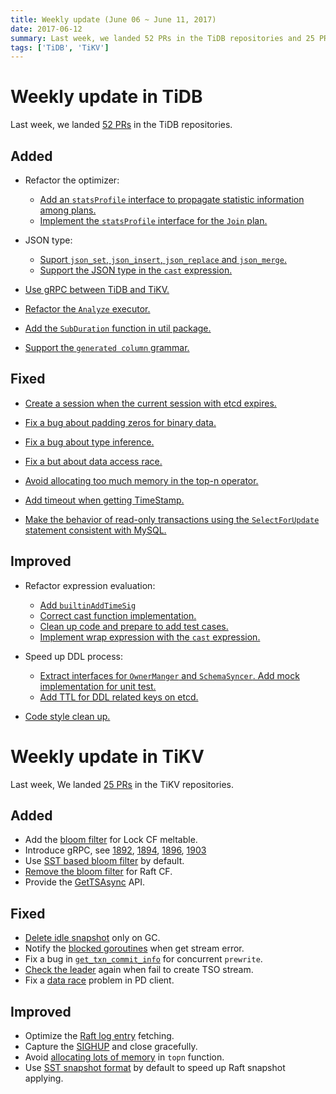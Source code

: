 ```yaml
---
title: Weekly update (June 06 ~ June 11, 2017)
date: 2017-06-12
summary: Last week, we landed 52 PRs in the TiDB repositories and 25 PRs in the TiKV repositories.
tags: ['TiDB', 'TiKV']
---
```


# Weekly update in TiDB

Last week, we landed [52 PRs](https://github.com/pingcap/tidb/pulls?utf8=%E2%9C%93&q=is%3Apr%20is%3Amerged%20merged%3A2017-06-04..2017-06-11) in the TiDB repositories.

## Added

* Refactor the optimizer:
  - [Add an `statsProfile` interface to propagate statistic information among plans.](https://github.com/pingcap/tidb/pull/3370)
  - [Implement the `statsProfile` interface for the `Join` plan.](https://github.com/pingcap/tidb/pull/3403)

* JSON type:
  - [Suport `json_set`, `json_insert`, `json_replace` and `json_merge`.](https://github.com/pingcap/tidb/pull/3388)
  - [Support the JSON type in the `cast` expression.](https://github.com/pingcap/tidb/pull/3395)

* [Use gRPC between TiDB and TiKV.](https://github.com/pingcap/tidb/pull/3390)

* [Refactor the `Analyze` executor.](https://github.com/pingcap/tidb/pull/3410)

* [Add the `SubDuration` function in util package.](https://github.com/pingcap/tidb/pull/3415)

* [Support the `generated column` grammar.](https://github.com/pingcap/tidb/pull/3428)

## Fixed

* [Create a session when the current session with etcd expires.](https://github.com/pingcap/tidb/pull/3371)

* [Fix a bug about padding zeros for binary data.](https://github.com/pingcap/tidb/pull/3379)

* [Fix a bug about type inference.](https://github.com/pingcap/tidb/pull/3386)

* [Fix a but about data access race.](https://github.com/pingcap/tidb/pull/3389)

* [Avoid allocating too much memory in the top-n operator.](https://github.com/pingcap/tidb/pull/3392)

* [Add timeout when getting TimeStamp.](https://github.com/pingcap/tidb/pull/3393)

* [Make the behavior of read-only transactions using the `SelectForUpdate` statement consistent with MySQL.](https://github.com/pingcap/tidb/pull/3402)


## Improved

* Refactor expression evaluation:
  - [Add `builtinAddTimeSig`](https://github.com/pingcap/tidb/pull/3290)
  - [Correct cast function implementation.](https://github.com/pingcap/tidb/pull/3387)
  - [Clean up code and prepare to add test cases.](https://github.com/pingcap/tidb/pull/3398)
  - [Implement wrap expression with the `cast` expression.](https://github.com/pingcap/tidb/pull/3419)

* Speed up DDL process: 
  - [Extract interfaces for `OwnerManger` and `SchemaSyncer`. Add mock implementation for unit test.](https://github.com/pingcap/tidb/pull/3359)
  - [Add TTL for DDL related keys on etcd.](https://github.com/pingcap/tidb/pull/3440)

* [Code style clean up.](https://github.com/pingcap/tidb/pull/3407)

# Weekly update in TiKV

Last week, We landed [25 PRs](https://github.com/search?utf8=%E2%9C%93&q=repo%3Apingcap%2Ftikv+repo%3Apingcap%2Fpd+is%3Apr+is%3Amerged+merged%3A2017-06-04..2017-06-10&type=Issues) in the TiKV repositories.

## Added

* Add the [bloom filter](https://github.com/pingcap/tikv/pull/1887) for Lock CF meltable.
* Introduce gRPC, see [1892](https://github.com/pingcap/tikv/pull/1892), [1894](https://github.com/pingcap/tikv/pull/1894), [1896](https://github.com/pingcap/tikv/pull/1896), [1903](https://github.com/pingcap/tikv/pull/1903)
* Use [SST based bloom filter](https://github.com/pingcap/tikv/pull/1900) by default.
* [Remove the bloom filter](https://github.com/pingcap/tikv/pull/1904) for Raft CF.
* Provide the [GetTSAsync](https://github.com/pingcap/pd/pull/658) API.

## Fixed

* [Delete idle snapshot](https://github.com/pingcap/tikv/pull/1883) only on GC.
* Notify the [blocked goroutines](https://github.com/pingcap/pd/pull/656) when get stream error.
* Fix a bug in [`get_txn_commit_info`](https://github.com/pingcap/tikv/pull/1911) for concurrent `prewrite`.
* [Check the leader](https://github.com/pingcap/pd/pull/659) again when fail to create TSO stream.
* Fix a [data race](https://github.com/pingcap/pd/pull/659) problem in PD client.

## Improved

* Optimize the [Raft log entry](https://github.com/pingcap/tikv/pull/1864) fetching.
* Capture the [SIGHUP](https://github.com/pingcap/tikv/pull/1889) and close gracefully.
* Avoid [allocating lots of memory](https://github.com/pingcap/tikv/pull/1897) in `topn`  function.
* Use [SST snapshot format](https://github.com/pingcap/tikv/pull/1898) by default to speed up Raft snapshot applying.
